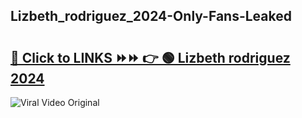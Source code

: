 
 ## Lizbeth_rodriguez_2024-Only-Fans-Leaked

# <h2><a href="https://clipsfans.com/Lizbeth_rodriguez_2024&ref=git">🔗 Click to LINKS ⏩⏩ 👉 🟢 Lizbeth rodriguez 2024 </a></h2>

<a href="https://clipsfans.com/Lizbeth_rodriguez_2024&ref=git" rel="nofollow" data-target="animated-image.originalLink"><img src="https://i.ibb.co.com/xMMVF88/686577567.gif" alt="Viral Video Original" style="max-width: 100%; display: inline-block;" data-target="animated-image.originalImage"></a>
